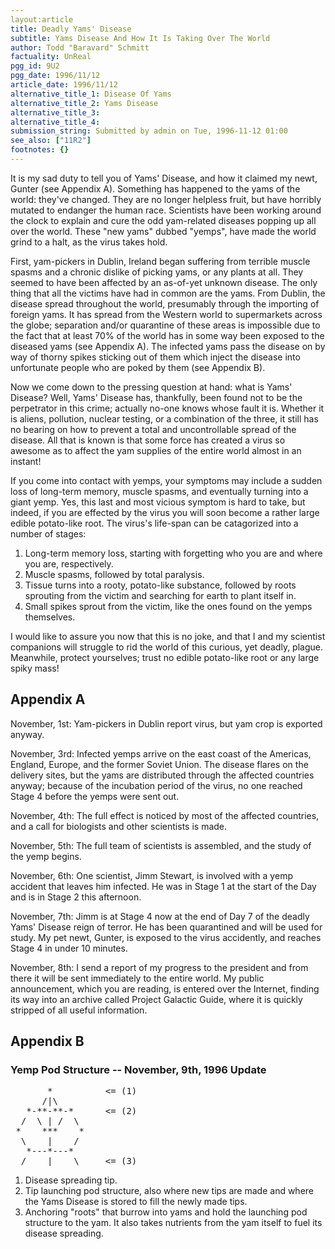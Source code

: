 ```yaml
---
layout:article
title: Deadly Yams' Disease
subtitle: Yams Disease And How It Is Taking Over The World
author: Todd "Baravard" Schmitt
factuality: UnReal
pgg_id: 9U2
pgg_date: 1996/11/12
article_date: 1996/11/12
alternative_title_1: Disease Of Yams
alternative_title_2: Yams Disease
alternative_title_3: 
alternative_title_4: 
submission_string: Submitted by admin on Tue, 1996-11-12 01:00
see_also: ["11R2"]
footnotes: {}
---
```

<div>
<p>It is my sad duty to tell you of Yams' Disease, and how it claimed my newt, Gunter (see Appendix A). Something has happened to the yams of the world: they've changed. They are no longer helpless fruit, but have horribly mutated to endanger the human race. Scientists have been working around the clock to explain and cure the odd yam-related diseases popping up all over the world. These "new yams" dubbed "yemps", have made the world grind to a halt, as the virus takes hold.</p>
<p>First, yam-pickers in Dublin, Ireland began suffering from terrible muscle spasms and a chronic dislike of picking yams, or any plants at all. They seemed to have been affected by an as-of-yet unknown disease. The only thing that all the victims have had in common are the yams. From Dublin, the disease spread throughout the world, presumably through the importing of foreign yams. It has spread from the Western world to supermarkets across the globe; separation and/or quarantine of these areas is impossible due to the fact that at least 70% of the world has in some way been exposed to the diseased yams (see Appendix A). The infected yams pass the disease on by way of thorny spikes sticking out of them which inject the disease into unfortunate people who are poked by them (see Appendix B).</p>
<p>Now we come down to the pressing question at hand: what is Yams' Disease? Well, Yams' Disease has, thankfully, been found not to be the perpetrator in this crime; actually no-one knows whose fault it is. Whether it is aliens, pollution, nuclear testing, or a combination of the three, it still has no bearing on how to prevent a total and uncontrollable spread of the disease. All that is known is that some force has created a virus so awesome as to affect the yam supplies of the entire world almost in an instant!</p>
<p>If you come into contact with yemps, your symptoms may include a sudden loss of long-term memory, muscle spasms, and eventually turning into a giant yemp. Yes, this last and most vicious symptom is hard to take, but indeed, if you are effected by the virus you will soon become a rather large edible potato-like root. The virus's life-span can be catagorized into a number of stages:</p>
<ol>
<li value="1">Long-term memory loss, starting with forgetting who you are and where you are, respectively.</li>
<li value="2">Muscle spasms, followed by total paralysis.</li>
<li value="3">Tissue turns into a rooty, potato-like substance, followed by roots sprouting from the victim and searching for earth to plant itself in.</li>
<li value="4">Small spikes sprout from the victim, like the ones found on the yemps themselves.</li>
</ol>
<p>I would like to assure you now that this is no joke, and that I and my scientist companions will struggle to rid the world of this curious, yet deadly, plague. Meanwhile, protect yourselves; trust no edible potato-like root or any large spiky mass!</p>
<h2>Appendix A</h2>
<p>November, 1st: Yam-pickers in Dublin report virus, but yam crop is exported anyway.</p>
<p>November, 3rd: Infected yemps arrive on the east coast of the Americas, England, Europe, and the former Soviet Union. The disease flares on the delivery sites, but the yams are distributed through the affected countries anyway; because of the incubation period of the virus, no one reached Stage 4 before the yemps were sent out.</p>
<p>November, 4th: The full effect is noticed by most of the affected countries, and a call for biologists and other scientists is made.</p>
<p>November, 5th: The full team of scientists is assembled, and the study of the yemp begins.</p>
<p>November, 6th: One scientist, Jimm Stewart, is involved with a yemp accident that leaves him infected. He was in Stage 1 at the start of the Day and is in Stage 2 this afternoon.</p>
<p>November, 7th: Jimm is at Stage 4 now at the end of Day 7 of the deadly Yams' Disease reign of terror. He has been quarantined and will be used for study. My pet newt, Gunter, is exposed to the virus accidently, and reaches Stage 4 in under 10 minutes.</p>
<p>November, 8th: I send a report of my progress to the president and from there it will be sent immediately to the entire world. My public announcement, which you are reading, is entered over the Internet, finding its way into an archive called Project Galactic Guide, where it is quickly stripped of all useful information.</p>
<h2>Appendix B</h2>
<h3>Yemp Pod Structure -- November, 9th, 1996 Update</h3>
<pre>
       *          &lt;= (1)
      /|\
   *-**-**-*      &lt;= (2)
  /  \ | /  \
 *    ***    *
  \    |    /
   *---*---*
  /    |    \     &lt;= (3)
</pre>
<ol>
<li value="1">Disease spreading tip.</li>
<li value="2">Tip launching pod structure, also where new tips are made and where the Yams Disease is stored to fill the newly made tips.</li>
<li value="3">Anchoring "roots" that burrow into yams and hold the launching pod structure to the yam. It also takes nutrients from the yam itself to fuel its disease spreading.</li>
</ol>
</div>
